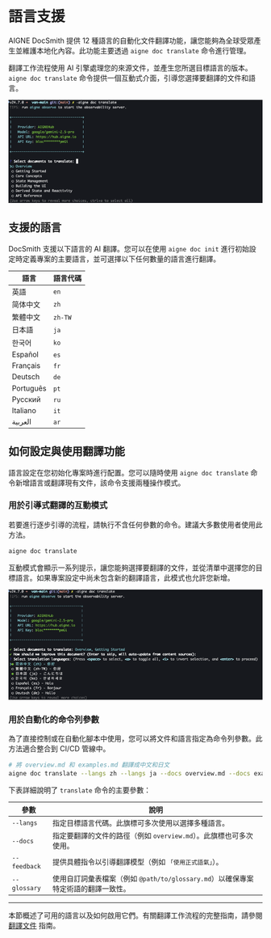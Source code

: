 # 語言支援

AIGNE DocSmith 提供 12 種語言的自動化文件翻譯功能，讓您能夠為全球受眾產生並維護本地化內容。此功能主要透過 `aigne doc translate` 命令進行管理。

翻譯工作流程使用 AI 引擎處理您的來源文件，並產生您所選目標語言的版本。`aigne doc translate` 命令提供一個互動式介面，引導您選擇要翻譯的文件和語言。

![互動式文件翻譯流程](../assets/screenshots/doc-translate.png)

## 支援的語言

DocSmith 支援以下語言的 AI 翻譯。您可以在使用 `aigne doc init` 進行初始設定時定義專案的主要語言，並可選擇以下任何數量的語言進行翻譯。

| 語言 | 語言代碼 |
|---|---|
| 英語 | `en` |
| 简体中文 | `zh` |
| 繁體中文 | `zh-TW` |
| 日本語 | `ja` |
| 한국어 | `ko` |
| Español | `es` |
| Français | `fr` |
| Deutsch | `de` |
| Português | `pt` |
| Русский | `ru` |
| Italiano | `it` |
| العربية | `ar` |

## 如何設定與使用翻譯功能

語言設定在您初始化專案時進行配置。您可以隨時使用 `aigne doc translate` 命令新增語言或翻譯現有文件，該命令支援兩種操作模式。

### 用於引導式翻譯的互動模式

若要進行逐步引導的流程，請執行不含任何參數的命令。建議大多數使用者使用此方法。

```bash 互動式翻譯 icon=lucide:wand
aigne doc translate
```

互動模式會顯示一系列提示，讓您能夠選擇要翻譯的文件，並從清單中選擇您的目標語言。如果專案設定中尚未包含新的翻譯語言，此模式也允許您新增。

![選擇目標翻譯語言](../assets/screenshots/doc-translate-langs.png)

### 用於自動化的命令列參數

為了直接控制或在自動化腳本中使用，您可以將文件和語言指定為命令列參數。此方法適合整合到 CI/CD 管線中。

```bash 命令範例 icon=lucide:terminal
# 將 overview.md 和 examples.md 翻譯成中文和日文
aigne doc translate --langs zh --langs ja --docs overview.md --docs examples.md
```

下表詳細說明了 `translate` 命令的主要參數：

| 參數 | 說明 |
|---|---|
| `--langs` | 指定目標語言代碼。此旗標可多次使用以選擇多種語言。 |
| `--docs` | 指定要翻譯的文件的路徑（例如 `overview.md`）。此旗標也可多次使用。 |
| `--feedback` | 提供具體指令以引導翻譯模型（例如 `「使用正式語氣」`）。 |
| `--glossary` | 使用自訂詞彙表檔案（例如 `@path/to/glossary.md`）以確保專案特定術語的翻譯一致性。 |

---

本節概述了可用的語言以及如何啟用它們。有關翻譯工作流程的完整指南，請參閱 [翻譯文件](./features-translate-documentation.md) 指南。